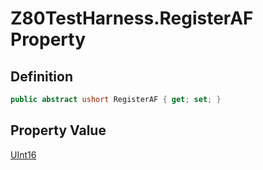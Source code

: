 # Z80TestHarness.RegisterAF Property
## Definition

```c#
public abstract ushort RegisterAF { get; set; }
```

## Property Value

[UInt16](https://learn.microsoft.com/en-gb/dotnet/api/System.UInt16)
